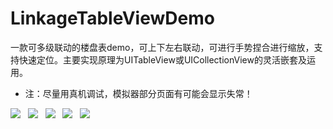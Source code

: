 # LinkageTableViewDemo
一款可多级联动的楼盘表demo，可上下左右联动，可进行手势捏合进行缩放，支持快速定位。主要实现原理为UITableView或UICollectionView的灵活嵌套及运用。
* 注：尽量用真机调试，模拟器部分页面有可能会显示失常！

![](https://github.com/hi-zhouyn/LinkageTableViewDemo/raw/master/GIF/联动.gif)  
![](https://github.com/hi-zhouyn/LinkageTableViewDemo/raw/master/GIF/缩放.gif)  
![](https://github.com/hi-zhouyn/LinkageTableViewDemo/raw/master/GIF/层.gif)  
![](https://github.com/hi-zhouyn/LinkageTableViewDemo/raw/master/GIF/合同信息.gif)  
![](https://github.com/hi-zhouyn/LinkageTableViewDemo/raw/master/GIF/房屋详细信息.gif)  
